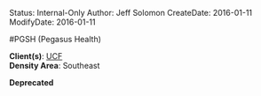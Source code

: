 Status: Internal-Only
Author: Jeff Solomon
CreateDate: 2016-01-11
ModifyDate: 2016-01-11


#PGSH (Pegasus Health)

**Client(s)**: [UCF](../UCF.md)  
**Density Area**: Southeast   

**Deprecated**
